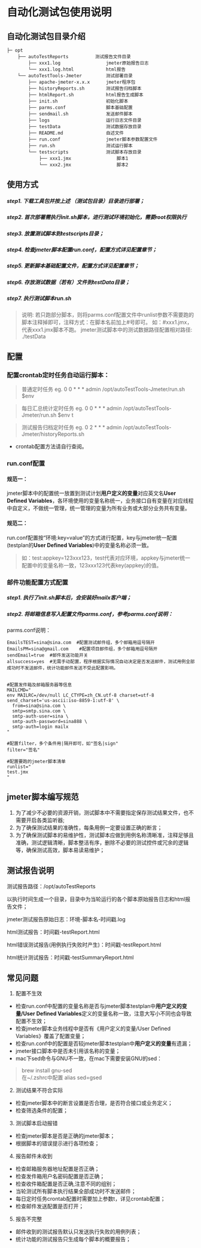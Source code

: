 # 自动化测试包使用说明

## 自动化测试包目录介绍
    ├─ opt
    	├── autoTestReports          测试报告文件目录
	    	├── xxx1.log                 jmeter原始报告日志
  	    	└── xxx1.log.html            html报告
	    └── autoTestTools-Jmeter         测试部署目录
    		├── apache-jmeter-x.x.x      jmeter程序包
    	    ├── historyReports.sh        测试报告归档脚本 
	    	├── htmlReport.sh            html报告生成脚本
		    ├── init.sh                  初始化脚本
		    ├── parms.conf               脚本基础配置
		    ├── sendmail.sh              发送邮件脚本        
		    ├── logs                     运行日志文件目录
		    ├── testData                 测试数据存放目录
		    ├── README.md                自述文件
		    ├── run.conf                 jmeter脚本参数配置文件
		    ├── run.sh                   测试运行脚本
		    └── testscripts              测试脚本存放目录
		        ├── xxx1.jmx                 脚本1
		        └── xxx2.jmx                 脚本2
## 使用方式
##### step1. 下载工具包并按上述 （测试包目录）目录进行部署；
##### step2. 首次部署需执行init.sh脚本，进行测试环境初始化，需要root权限执行
##### step3. 放置测试脚本到testscripts目录；
##### step4. 检查jmeter脚本配置run.conf，配置方式详见配置章节；
##### step5. 更新脚本基础配置文件，配置方式详见配置章节；
##### step6. 存放测试数据（若有）文件到testData目录；
##### step7. 执行测试脚本run.sh
> 说明: 若只跑部分脚本，则将parms.conf配置文件中runlist参数不需要跑的脚本注释掉即可，注释方式：在脚本名前加上#号即可。 如：#xxx1.jmx，代表xxx1.jmx脚本不跑。
jmeter测试脚本中的测试数据路径配置相对路径: ./testData

## 配置

### 配置crontab定时任务自动运行脚本：

> 普通定时任务 eg. 0 0 * * * admin /opt/autoTestTools-Jmeter/run.sh $env

> 每日汇总统计定时任务 eg. 0 0 * * * admin /opt/autoTestTools-Jmeter/run.sh $env t

> 测试报告归档定时任务 eg. 0 2 * * * admin /opt/autoTestTools-Jmeter/historyReports.sh

* crontab配置方法请自行查阅。

### run.conf配置
#### 规范一：
jmeter脚本中的配置统一放置到测试计划**用户定义的变量**对应英文名**User Defined Variables**，各环境使用的变量名称统一，业务接口自有变量在对应线程中自定义，不做统一管理，统一管理的变量为所有业务或大部分业务共有变量。

#### 规范二：
run.conf配置按“环境:key=value”的方式进行配置，key与jmeter统一配置(testplan的**User Defined Variables**)中的变量名称必须一致。

> 如：test:appkey=123xxx123，test代表对应环境，appkey与jmeter统一配置中的变量名称一致，123xxx123代表key(appkey)的值。

### 邮件功能配置方式配置

##### step1. 执行了init.sh脚本后，会安装好mailx客户端；
##### step2. 将邮箱信息写入配置文件parms.conf，参考parms.conf说明：

parms.conf说明：
```
EmailsTEST=sina@sina.com  #配置测试邮件组，多个邮箱用逗号隔开
EmailsPM=sina@gmail.com    #配置项目邮件组，多个邮箱用逗号隔开
sendEmail=true  #邮件发送功能开关
allsuccess=yes  #无需手动配置，程序根据实际情况自动决定是否发送邮件，测试用例全部成功时不发送邮件，统计功能邮件发送不受此配置影响。


#配置发件箱及邮箱服务器等信息
MAILCMD="
env MAILRC=/dev/null LC_CTYPE=zh_CN.utf-8 charset=utf-8 send_charset='us-ascii:iso-8859-1:utf-8' \
  from=sina@sina.com \
  smtp=smtp.sina.com \
  smtp-auth-user=sina \
  smtp-auth-password=sina888 \
  smtp-auth=login mailx
"

#配置filter，多个条件用|隔开即可，如"签名|sign"
filter="签名"

#配置要跑的jmeter脚本清单
runlist="
test.jmx
"
```

## jmeter脚本编写规范
1. 为了减少不必要的资源开销，测试脚本中不需要指定保存测试结果文件，也不需要开启各类监听器;
2. 为了确保测试结果的准确性，每条用例一定要设置正确的断言；
3. 为了确保测试脚本的易维护性，测试脚本应做到用例名称清晰准，注释足够且准确，测试逻辑清晰，脚本整洁有序，删除不必要的测试控件或冗余的逻辑等，确保测试高效，脚本易读易维护；

## 测试报告说明
测试报告路径：/opt/autoTestReports

以执行时间生成一个目录，目录中为当轮运行的各个脚本原始报告日志和html报告文件；

jmeter测试报告原始日志：环境-脚本名-时间戳.log

html测试报告：时间戳-testReport.html

html错误测试报告(用例执行失败时产生)：时间戳-testReport.html

html统计测试报告：时间戳-testSummaryReport.html

## 常见问题
1. 配置不生效
 - 检查run.conf中配置的变量名称是否与jmeter脚本testplan中**用户定义的变量/User Defined Variables**定义的变量名称一致，注意大写小不同也会导致配置不生效；
 - 检查jmeter脚本业务线程中是否有《用户定义的变量/User Defined Variables》覆盖了配置变量；
 - 检查run.conf中的配置是否较jmeter脚本testplan中**用户定义的变量**有遗漏；
 - jmeter接口脚本中是否未引用该名称的变量；
 - mac下sed命令与GNU不一致，在mac下需要安装GNU的sed：  
 > brew install gnu-sed  
 > 在~/.zshrc中配置 alias sed=gsed
2. 测试结果不符合实际
 - 检查jmeter脚本中的断言设置是否合理，是否符合接口或业务定义；
 - 检查筛选条件的配置；
3. 测试脚本启动报错
 - 检查jmeter脚本是否是正确的jmeter脚本；
 - 根据脚本的错误提示进行各项检查；
4. 报告邮件未收到
 - 检查邮箱服务器地址配置是否正确；
 - 检查发件箱用户名密码配置是否正确；
 - 检查收件箱配置是否正确,注意不同的组别；
 - 当轮测试所有脚本执行结果全部成功时不发送邮件；
 - 每日定时任务crontab配置时需要加上参数t，详见crontab配置；
 - 检查邮件发送配置是否打开；
5. 报告不完整
 - 邮件收到的测试报告默认只发送执行失败的用例列表；
 - 统计功能的测试报告只生成每个脚本的概要报告；
